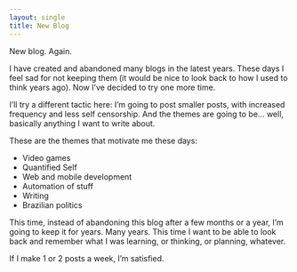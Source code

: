 ```yaml
---
layout: single
title: New Blog
---
```


New blog. Again.

I have created and abandoned many blogs in the latest years. These days I feel sad for not keeping them (it would be nice to look back to how I used to think years ago). Now I’ve decided to try one more time.

I’ll try a different tactic here: I’m going to post smaller posts, with increased frequency and less self censorship. And the themes are going to be… well, basically anything I want to write about.

These are the themes that motivate me these days:

- Video games
- Quantified Self
- Web and mobile development
- Automation of stuff
- Writing
- Brazilian politics

This time, instead of abandoning this blog after a few months or a year, I’m going to keep it for years. Many years. This time I want to be able to look back and remember what I was learning, or thinking, or planning, whatever.

If I make 1 or 2 posts a week, I’m satisfied.

